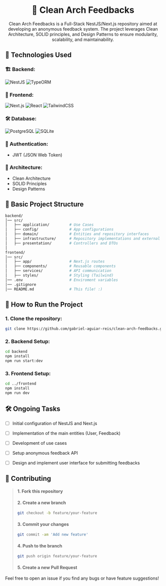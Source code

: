 <h1 align="center">📝 Clean Arch Feedbacks</h1>

<p align="center">Clean Arch Feedbacks is a Full-Stack NestJS/Next.js repository aimed at developing an anonymous feedback system. The project leverages Clean Architecture, SOLID principles, and Design Patterns to ensure modularity, scalability, and maintainability.</p>

## 📌 Technologies Used

### 🏗 Backend:
![NestJS](https://img.shields.io/badge/NestJS-brightgreen?style=for-the-badge&logo=nestjs&logoColor=EA2858&color=222222)
![TypeORM](https://img.shields.io/badge/typeORM-brightgreen?style=for-the-badge&logo=typeorm&logoColor=EA3B2B&color=222222)

### 🎨 Frontend:
![Next.js](https://img.shields.io/badge/Next.js-brightgreen?style=for-the-badge&logo=nextdotjs&logoColor=EDEEF0&color=222222)
![React](https://img.shields.io/badge/react-brightgreen?style=for-the-badge&logo=react&logoColor=00D8FF&color=222222)
![TailwindCSS](https://img.shields.io/badge/tailwindCSS-brightgreen?style=for-the-badge&logo=tailwindcss&logoColor=06B6D4&color=222222)

### 🛠 Database:
![PostgreSQL](https://img.shields.io/badge/postgreSQL-brightgreen?style=for-the-badge&logo=postgresql&logoColor=white&color=172554)
![SQLite](https://img.shields.io/badge/SQLite-brightgreen?style=for-the-badge&logo=sqlite&logoColor=white&color=172554)

### 🔐 Authentication:
- JWT (JSON Web Token)

### 🚀 Architecture:
- Clean Architecture  
- SOLID Principles  
- Design Patterns

## 📂 Basic Project Structure

```bash
backend/
│── src/
│   ├── application/         # Use Cases
│   ├── config/              # App configurations
│   ├── domain/              # Entities and repository interfaces
│   ├── infrastructure/      # Repository implementations and external services
│   ├── presentation/        # Controllers and DTOs
│
frontend/
│── src/
│   ├── app/                 # Next.js routes
│   ├── components/          # Reusable components
│   ├── services/            # API communication
│   ├── styles/              # Styling (Tailwind)
│── .env                     # Enviroment variables
│── .gitignore
│── README.md                # This file! :)
```

## 🚀 How to Run the Project

### 1. Clone the repository:
```bash
git clone https://github.com/gabriel-aguiar-reis/clean-arch-feedbacks.git
```

### 2. Backend Setup:
```bash
cd backend
npm install
npm run start:dev
```

### 3. Frontend Setup:
```bash
cd ../frontend
npm install
npm run dev
```

## 🛠 Ongoing Tasks

- [ ] Initial configuration of NestJS and Next.js

- [ ] Implementation of the main entities (User, Feedback)

- [ ] Development of use cases

- [ ] Setup anonymous feedback API

- [ ] Design and implement user interface for submitting feedbacks

## 🤝 Contributing

> #### 1. Fork this repository
>
> #### 2. Create a new branch
>```bash
>git checkout -b feature/your-feature
>```
>
>#### 3. Commit your changes
>```bash
>git commit -am 'Add new feature'
>```
>
>#### 4. Push to the branch
>```bash
>git push origin feature/your-feature
>```
>
>#### 5. Create a new Pull Request

Feel free to open an issue if you find any bugs or have feature suggestions!

